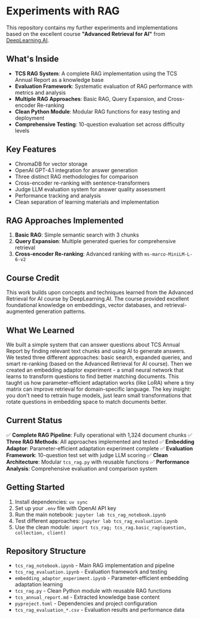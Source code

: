 # Experiments with RAG

This repository contains my further experiments and implementations based on the excellent course **"Advanced Retrieval for AI"** from [DeepLearning.AI](https://learn.deeplearning.ai/courses/advanced-retrieval-for-ai).

## What's Inside

- **TCS RAG System**: A complete RAG implementation using the TCS Annual Report as a knowledge base
- **Evaluation Framework**: Systematic evaluation of RAG performance with metrics and analysis
- **Multiple RAG Approaches**: Basic RAG, Query Expansion, and Cross-encoder Re-ranking
- **Clean Python Module**: Modular RAG functions for easy testing and deployment
- **Comprehensive Testing**: 10-question evaluation set across difficulty levels

## Key Features

- ChromaDB for vector storage
- OpenAI GPT-4.1 integration for answer generation
- Three distinct RAG methodologies for comparison
- Cross-encoder re-ranking with sentence-transformers
- Judge LLM evaluation system for answer quality assessment
- Performance tracking and analysis
- Clean separation of learning materials and implementation

## RAG Approaches Implemented

1. **Basic RAG**: Simple semantic search with 3 chunks
2. **Query Expansion**: Multiple generated queries for comprehensive retrieval
3. **Cross-encoder Re-ranking**: Advanced ranking with `ms-marco-MiniLM-L-6-v2`

## Course Credit

This work builds upon concepts and techniques learned from the Advanced Retrieval for AI course by DeepLearning.AI. The course provided excellent foundational knowledge on embeddings, vector databases, and retrieval-augmented generation patterns.

## What We Learned

We built a simple system that can answer questions about TCS Annual Report by finding relevant text chunks and using AI to generate answers. We tested three different approaches: basic search, expanded queries, and smart re-ranking (based on the Advanced Retrieval for AI course). Then we created an embedding adaptor experiment - a small neural network that learns to transform questions to find better matching documents. This taught us how parameter-efficient adaptation works (like LoRA) where a tiny matrix can improve retrieval for domain-specific language. The key insight: you don't need to retrain huge models, just learn small transformations that rotate questions in embedding space to match documents better.

## Current Status

✅ **Complete RAG Pipeline**: Fully operational with 1,324 document chunks
✅ **Three RAG Methods**: All approaches implemented and tested
✅ **Embedding Adaptor**: Parameter-efficient adaptation experiment complete
✅ **Evaluation Framework**: 10-question test set with judge LLM scoring
✅ **Clean Architecture**: Modular `tcs_rag.py` with reusable functions
✅ **Performance Analysis**: Comprehensive evaluation and comparison system

## Getting Started

1. Install dependencies: `uv sync`
2. Set up your `.env` file with OpenAI API key
3. Run the main notebook: `jupyter lab tcs_rag_notebook.ipynb`
4. Test different approaches: `jupyter lab tcs_rag_evaluation.ipynb`
5. Use the clean module: `import tcs_rag; tcs_rag.basic_rag(question, collection, client)`

## Repository Structure

- `tcs_rag_notebook.ipynb` - Main RAG implementation and pipeline
- `tcs_rag_evaluation.ipynb` - Evaluation framework and testing
- `embedding_adaptor_experiment.ipynb` - Parameter-efficient embedding adaptation learning
- `tcs_rag.py` - Clean Python module with reusable RAG functions
- `tcs_annual_report.md` - Extracted knowledge base content
- `pyproject.toml` - Dependencies and project configuration
- `tcs_rag_evaluation_*.csv` - Evaluation results and performance data